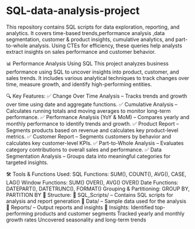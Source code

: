 # SQL-data-analysis-project
This repository contains SQL scripts for data exploration, reporting, and analytics. It covers time-based trends,performance analysis ,data segmentation, customer &amp; product insights, cumulative analytics, and part-to-whole analysis. Using CTEs for efficiency, these queries help analysts extract insights on sales performance and customer behavior. 


📊 Performance Analysis Using SQL
This project analyzes business performance using SQL to uncover insights into product, customer, and sales trends. It includes various analytical techniques to track changes over time, measure growth, and identify high-performing entities.

🔍 Key Features:
✅ Change Over Time Analysis – Tracks trends and growth over time using date and aggregate functions.
✅ Cumulative Analysis – Calculates running totals and moving averages to monitor long-term performance.
✅ Performance Analysis (YoY & MoM) – Compares yearly and monthly performance to identify trends and growth.
✅ Product Report – Segments products based on revenue and calculates key product-level metrics.
✅ Customer Report – Segments customers by behavior and calculates key customer-level KPIs.
✅ Part-to-Whole Analysis – Evaluates category contributions to overall sales and performance.
✅ Data Segmentation Analysis – Groups data into meaningful categories for targeted insights.

🛠️ Tools & Functions Used:
SQL Functions: SUM(), COUNT(), AVG(), CASE, LAG()
Window Functions: SUM() OVER(), AVG() OVER()
Date Functions: DATEPART(), DATETRUNC(), FORMAT()
Grouping & Partitioning: GROUP BY, PARTITION BY
📂 Structure:
📁 SQL_Scripts/ – Contains SQL scripts for analysis and report generation
📁 Data/ – Sample data used for the analysis
📁 Reports/ – Output reports and insights
🚀 Insights:
Identified top-performing products and customer segments
Tracked yearly and monthly growth rates
Uncovered seasonality and long-term trends
